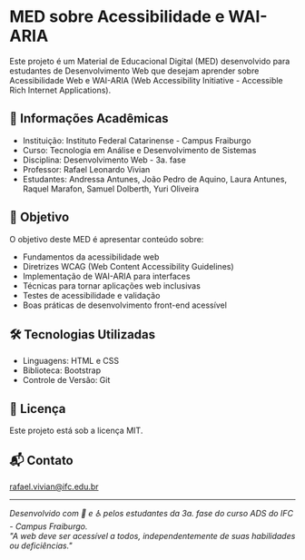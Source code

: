# MED sobre Acessibilidade e WAI-ARIA
Este projeto é um Material de Educacional Digital (MED) desenvolvido para estudantes de Desenvolvimento Web que desejam aprender sobre Acessibilidade Web e WAI-ARIA (Web Accessibility Initiative - Accessible Rich Internet Applications).

## 📘 Informações Acadêmicas
- Instituição: Instituto Federal Catarinense - Campus Fraiburgo
- Curso: Tecnologia em Análise e Desenvolvimento de Sistemas
- Disciplina: Desenvolvimento Web - 3a. fase
- Professor: Rafael Leonardo Vivian
- Estudantes: Andressa Antunes, João Pedro de Aquino, Laura Antunes, Raquel Marafon, Samuel Dolberth, Yuri Oliveira

## 🎯 Objetivo
O objetivo deste MED é apresentar conteúdo sobre:
- Fundamentos da acessibilidade web
- Diretrizes WCAG (Web Content Accessibility Guidelines)
- Implementação de WAI-ARIA para interfaces
- Técnicas para tornar aplicações web inclusivas
- Testes de acessibilidade e validação
- Boas práticas de desenvolvimento front-end acessível

## 🛠️ Tecnologias Utilizadas
- Linguagens: HTML e CSS
- Biblioteca: Bootstrap
- Controle de Versão: Git

## 📄 Licença
Este projeto está sob a licença MIT.

## 📬 Contato
rafael.vivian@ifc.edu.br

---

*Desenvolvido com 💚 e ♿ pelos estudantes da 3a. fase do curso ADS do IFC - Campus Fraiburgo.*  
*"A web deve ser acessível a todos, independentemente de suas habilidades ou deficiências."*
